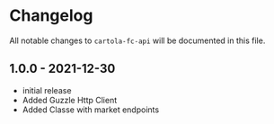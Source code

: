 # Changelog

All notable changes to `cartola-fc-api` will be documented in this file.

## 1.0.0 - 2021-12-30

- initial release
- Added Guzzle Http Client
- Added Classe with market endpoints

